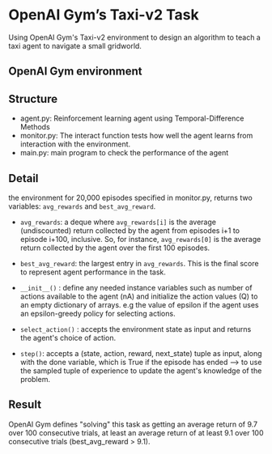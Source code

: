 # OpenAI Gym’s Taxi-v2 Task 
Using OpenAI Gym's Taxi-v2 environment to design an algorithm to teach a taxi agent to navigate a small gridworld. 

## OpenAI Gym environment

## Structure 
- agent.py: Reinforcement learning agent using Temporal-Difference Methods 
- monitor.py: The interact function tests how well the agent learns from interaction with the environment.
- main.py: main program to check the performance of the agent

## Detail
the environment for 20,000 episodes specified in monitor.py, 
returns two variables: `avg_rewards` and `best_avg_reward`.
- `avg_rewards`: a deque where `avg_rewards[i]` is the average (undiscounted) return collected by the agent from episodes i+1 to episode i+100, inclusive. So, for instance, `avg_rewards[0]` is the average return collected by the agent over the first 100 episodes.
- `best_avg_reward`: the largest entry in `avg_rewards`. This is the final score to represent agent performance in the task.

- `__init__()` : define any needed instance variables such as number of actions available to the agent (nA) and initialize the action values (Q) to an empty dictionary of arrays. e.g the value of epsilon if the agent uses an epsilon-greedy policy for selecting actions.
- `select_action()` : accepts the environment state as input and returns the agent's choice of action. 
- `step()`: accepts a (state, action, reward, next_state) tuple as input, along with the done variable, which is True if the episode has ended --> to use the sampled tuple of experience to update the agent's knowledge of the problem.

## Result
OpenAI Gym defines "solving" this task as getting an average return of 9.7 over 100 consecutive trials, at least an average return of at least 9.1 over 100 consecutive trials (best_avg_reward > 9.1).

